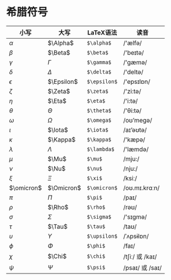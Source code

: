 # 希腊符号

小写|大写|LaTeX语法|读音
--|--|--|--
$\alpha$  |$\Alpha$  |`$\alpha$  `|/'ælfə/
$\beta$   |$\Beta$   |`$\beta$   `|/'beɪtə/
$\gamma$  |$\Gamma$  |`$\gamma$  `|/'gæmə/
$\delta$  |$\Delta$  |`$\delta$  `|/'deltə/
$\epsilon$|$\Epsilon$|`$\epsilon$`|/'epsɪlɒn/
$\zeta$   |$\Zeta$   |`$\zeta$   `|/'zi:tə/
$\eta$    |$\Eta$    |`$\eta$    `|/'i:tə/
$\theta$  |$\Theta$  |`$\theta$  `|/'θi:tə/
$\omega$  |$\Omega$  |`$\omega$  `|/oʊ’meɡə/
$\iota$   |$\Iota$   |`$\iota$   `|/aɪ’əʊtə/
$\kappa$  |$\Kappa$  |`$\kappa$  `|/'kæpə/
$\lambda$ |$\Lambda$ |`$\lambda$ `|/'læmdə/
$\mu$     |$\Mu$     |`$\mu$     `|/mju:/
$\nu$     |$\Nu$     |`$\nu$     `|/nju:/
$\xi$     |$\Xi$     |`$\xi$     `|/ksiː/
$\omicron$|$\Omicron$|`$\omicron$`|/oʊ.mɪ.krɑːn/
$\pi$     |$\Pi$     |`$\pi$     `|/paɪ/
$\rho$    |$\Rho$    |`$\rho$    `|/rəʊ/
$\sigma$  |$\Sigma$  |`$\sigma$  `|/'sɪɡmə/
$\tau$    |$\Tau$    |`$\tau$    `|/taʊ/
$\upsilon$|$\Upsilon$|`$\upsilon$`|/ˈʌpsɨlɒn/
$\phi$    |$\Phi$    |`$\phi$    `|/faɪ/
$\chi$    |$\Chi$    |`$\chi$    `|/tʃiː/ 或 /kaɪ/
$\psi$    |$\Psi$    |`$\psi$    `|/psaɪ/ 或 /saɪ/